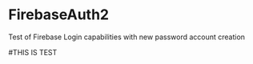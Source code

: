 # FirebaseAuth2
Test of Firebase Login capabilities with new password account creation

#THIS IS TEST
